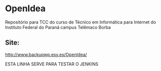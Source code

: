 # OpenIdea
Repositório para TCC do curso de Técnico em Informática para Internet do Instituto Federal do Paraná campus Telêmaco Borba 

## Site:
http://www.backupwp.esy.es/OpenIdea/

ESTA LINHA SERVE PARA TESTAR O JENKINS
